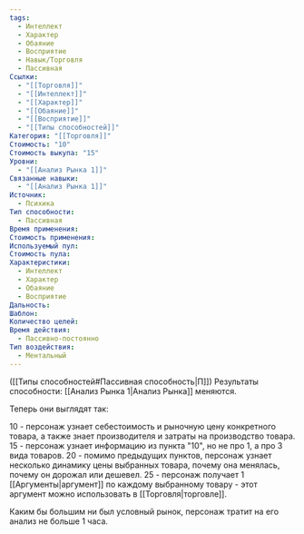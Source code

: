 ```yaml
---
tags:
  - Интеллект
  - Характер
  - Обаяние
  - Восприятие
  - Навык/Торговля
  - Пассивная
Ссылки:
  - "[[Торговля]]"
  - "[[Интеллект]]"
  - "[[Характер]]"
  - "[[Обаяние]]"
  - "[[Восприятие]]"
  - "[[Типы способностей]]"
Категория: "[[Торговля]]"
Стоимость: "10"
Стоимость выкупа: "15"
Уровни:
  - "[[Анализ Рынка 1]]"
Связанные навыки:
  - "[[Анализ Рынка 1]]"
Источник:
  - Психика
Тип способности:
  - Пассивная
Время применения: 
Стоимость применения: 
Используемый пул: 
Стоимость пула: 
Характеристики:
  - Интеллект
  - Характер
  - Обаяние
  - Восприятие
Дальность: 
Шаблон: 
Количество целей: 
Время действия:
  - Пассивно-постоянно
Тип воздействия:
  - Ментальный
---
```

([[Типы способностей#Пассивная способность|П]]) Результаты способности: [[Анализ Рынка 1|Анализ Рынка]] меняются. 

Теперь они выглядят так:

10 - персонаж узнает себестоимость и рыночную цену конкретного товара, а также знает производителя и затраты на производство товара.
15 - персонаж узнает информацию из пункта "10", но не про 1, а про 3 вида товаров.
20 - помимо предыдущих пунктов, персонаж узнает несколько динамику цены выбранных товара, почему она менялась, почему он дорожал или дешевел.
25 - персонаж получает 1 [[Аргументы|аргумент]] по каждому выбранному товару - этот аргумент можно использовать в [[Торговля|торговле]]. 

Каким бы большим ни был условный рынок, персонаж тратит на его анализ не больше 1 часа. 